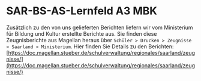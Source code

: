 ﻿# SAR-BS-AS-Lernfeld A3 MBK



Zusätzlich zu den von uns gelieferten Berichten liefern wir vom Ministerium für Bildung und Kultur erstellte Berichte aus. Sie finden diese Zeugnisberichte aus Magellan heraus über `Schüler > Drucken > Zeugnisse > Saarland > Ministerium`. Hier finden Sie Details zu den Berichten: 
[https://doc.magellan.stueber.de/schulverwaltung/regionales/saarland/zeugnisse/](https://doc.magellan.stueber.de/schulverwaltung/regionales/saarland/zeugnisse/)